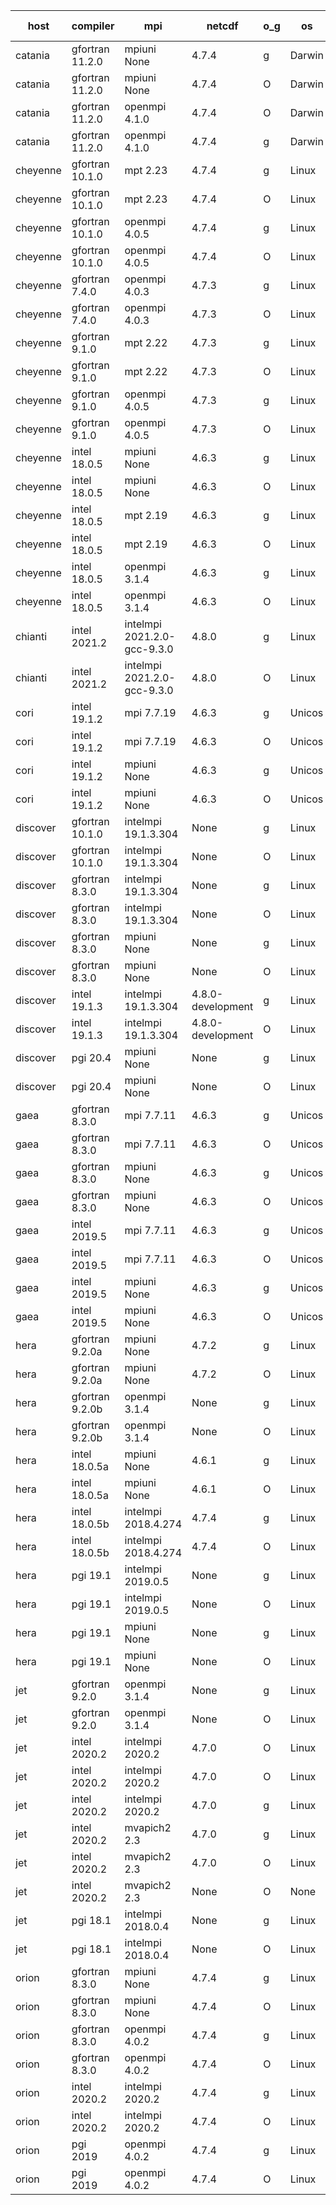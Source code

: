 

| host     | compiler                              | mpi                      | netcdf        | o_g        | os       | build       | u_pass          | u_fail          | s_pass            | s_fail            | e_pass             | e_fail             | nuopc_pass       | nuopc_fail       | artifacts link          |
|----------|---------------------------------------|--------------------------|---------------|------------|----------|-------------|-----------------|-----------------|-------------------|-------------------|--------------------|--------------------|------------------|------------------|-------------------------|
| catania | gfortran 11.2.0 | mpiuni None  | 4.7.4  | g | Darwin | PASS | 12317 | 0 | 8 | 0 | 43 | 0 | None | None | <a href="https://github.com/esmf-org/esmf-test-artifacts/tree/7914b001d1226c867e2cc14e00572da5dc06ef0c/develop/gfortran/11.2.0/g/mpiuni/None" target="_blank">7914b00</a> | 
| catania | gfortran 11.2.0 | mpiuni None  | 4.7.4  | O | Darwin | PASS | 12317 | 0 | 8 | 0 | 43 | 0 | None | None | <a href="https://github.com/esmf-org/esmf-test-artifacts/tree/285164684182212be8e556e6bbe9c1a665385574/develop/gfortran/11.2.0/O/mpiuni/None" target="_blank">2851646</a> | 
| catania | gfortran 11.2.0 | openmpi 4.1.0  | 4.7.4  | O | Darwin | PASS | 13864 | 9 | 49 | 0 | 80 | 0 | 52 | 0 | <a href="https://github.com/esmf-org/esmf-test-artifacts/tree/ce0f957bb73e8dab7f6910a434f244b286e98767/develop/gfortran/11.2.0/O/openmpi/4.1.0" target="_blank">ce0f957</a> | 
| catania | gfortran 11.2.0 | openmpi 4.1.0  | 4.7.4  | g | Darwin | PASS | 13864 | 9 | 49 | 0 | 80 | 0 | 52 | 0 | <a href="https://github.com/esmf-org/esmf-test-artifacts/tree/7662424a2a976b9e2682f013e6366f3889ce80b9/develop/gfortran/11.2.0/g/openmpi/4.1.0" target="_blank">7662424</a> | 
| cheyenne | gfortran 10.1.0 | mpt 2.23  | 4.7.4  | g | Linux | PASS | 13873 | 0 | 49 | 0 | 80 | 0 | 52 | 0 | <a href="https://github.com/esmf-org/esmf-test-artifacts/tree/b863b381a9b2b2faae6a8f54a65a817bfccd3505/develop/gfortran/10.1.0/g/mpt/2.23" target="_blank">b863b38</a> | 
| cheyenne | gfortran 10.1.0 | mpt 2.23  | 4.7.4  | O | Linux | PASS | 13873 | 0 | 49 | 0 | 80 | 0 | 52 | 0 | <a href="https://github.com/esmf-org/esmf-test-artifacts/tree/5bf523adb832200812aa94eeec89ee8ee8c9d55f/develop/gfortran/10.1.0/O/mpt/2.23" target="_blank">5bf523a</a> | 
| cheyenne | gfortran 10.1.0 | openmpi 4.0.5  | 4.7.4  | g | Linux | PASS | 13873 | 0 | 49 | 0 | 80 | 0 | 52 | 0 | <a href="https://github.com/esmf-org/esmf-test-artifacts/tree/1b88b0d96f6fbc91dcbaa2d5d2ed698d9b1d4016/develop/gfortran/10.1.0/g/openmpi/4.0.5" target="_blank">1b88b0d</a> | 
| cheyenne | gfortran 10.1.0 | openmpi 4.0.5  | 4.7.4  | O | Linux | PASS | 13873 | 0 | 49 | 0 | 80 | 0 | 52 | 0 | <a href="https://github.com/esmf-org/esmf-test-artifacts/tree/cd5d7da7b50db9d190f6b7fdcf11fd0321c34ff2/develop/gfortran/10.1.0/O/openmpi/4.0.5" target="_blank">cd5d7da</a> | 
| cheyenne | gfortran 7.4.0 | openmpi 4.0.3  | 4.7.3  | g | Linux | PASS | 13873 | 0 | 49 | 0 | 80 | 0 | 52 | 0 | <a href="https://github.com/esmf-org/esmf-test-artifacts/tree/42e51899bc76c25c1652924dda2de213400b2e7a/develop/gfortran/7.4.0/g/openmpi/4.0.3" target="_blank">42e5189</a> | 
| cheyenne | gfortran 7.4.0 | openmpi 4.0.3  | 4.7.3  | O | Linux | PASS | None | None | None | None | None | None | None | None | <a href="https://github.com/esmf-org/esmf-test-artifacts/tree/791681146062c6f99fc8707033d6ba861597b262/develop/gfortran/7.4.0/O/openmpi/4.0.3" target="_blank">7916811</a> | 
| cheyenne | gfortran 9.1.0 | mpt 2.22  | 4.7.3  | g | Linux | PASS | 13873 | 0 | 49 | 0 | 80 | 0 | 52 | 0 | <a href="https://github.com/esmf-org/esmf-test-artifacts/tree/e8bab4bf62b797de7324a5ea3572ca2399a2fd3a/develop/gfortran/9.1.0/g/mpt/2.22" target="_blank">e8bab4b</a> | 
| cheyenne | gfortran 9.1.0 | mpt 2.22  | 4.7.3  | O | Linux | PASS | 13873 | 0 | 49 | 0 | 80 | 0 | 52 | 0 | <a href="https://github.com/esmf-org/esmf-test-artifacts/tree/2923553f842d8730aa195070294eb80a13549e67/develop/gfortran/9.1.0/O/mpt/2.22" target="_blank">2923553</a> | 
| cheyenne | gfortran 9.1.0 | openmpi 4.0.5  | 4.7.3  | g | Linux | PASS | 13873 | 0 | 49 | 0 | 80 | 0 | 52 | 0 | <a href="https://github.com/esmf-org/esmf-test-artifacts/tree/c2b611e5f918f78ce1c4b135f724d70b1028cfe4/develop/gfortran/9.1.0/g/openmpi/4.0.5" target="_blank">c2b611e</a> | 
| cheyenne | gfortran 9.1.0 | openmpi 4.0.5  | 4.7.3  | O | Linux | PASS | 13873 | 0 | 49 | 0 | 80 | 0 | 52 | 0 | <a href="https://github.com/esmf-org/esmf-test-artifacts/tree/ffc2e6f6689ee296d2df15197ecddb1ab461f805/develop/gfortran/9.1.0/O/openmpi/4.0.5" target="_blank">ffc2e6f</a> | 
| cheyenne | intel 18.0.5 | mpiuni None  | 4.6.3  | g | Linux | PASS | 12317 | 0 | 8 | 0 | 43 | 0 | None | None | <a href="https://github.com/esmf-org/esmf-test-artifacts/tree/c82bc2af281ad7890f4a113c00f7c738c827ab6e/develop/intel/18.0.5/g/mpiuni/None" target="_blank">c82bc2a</a> | 
| cheyenne | intel 18.0.5 | mpiuni None  | 4.6.3  | O | Linux | PASS | 12317 | 0 | 8 | 0 | 43 | 0 | None | None | <a href="https://github.com/esmf-org/esmf-test-artifacts/tree/4fe197c14d1c2c620fda193dba50a709801b75f7/develop/intel/18.0.5/O/mpiuni/None" target="_blank">4fe197c</a> | 
| cheyenne | intel 18.0.5 | mpt 2.19  | 4.6.3  | g | Linux | PASS | 13873 | 0 | 49 | 0 | 80 | 0 | 52 | 0 | <a href="https://github.com/esmf-org/esmf-test-artifacts/tree/967df74ff9c52df9648ea09be1a5f73f277fee45/develop/intel/18.0.5/g/mpt/2.19" target="_blank">967df74</a> | 
| cheyenne | intel 18.0.5 | mpt 2.19  | 4.6.3  | O | Linux | PASS | 13873 | 0 | 49 | 0 | 80 | 0 | 52 | 0 | <a href="https://github.com/esmf-org/esmf-test-artifacts/tree/4991cf0eeae31a6d749897ef2a271702c6d361d1/develop/intel/18.0.5/O/mpt/2.19" target="_blank">4991cf0</a> | 
| cheyenne | intel 18.0.5 | openmpi 3.1.4  | 4.6.3  | g | Linux | PASS | None | None | None | None | None | None | None | None | <a href="https://github.com/esmf-org/esmf-test-artifacts/tree/bbd26d1d0aadb987529aa6d13bc0b6155a7dfe0a/develop/intel/18.0.5/g/openmpi/3.1.4" target="_blank">bbd26d1</a> | 
| cheyenne | intel 18.0.5 | openmpi 3.1.4  | 4.6.3  | O | Linux | PASS | None | None | None | None | None | None | None | None | <a href="https://github.com/esmf-org/esmf-test-artifacts/tree/676ede1a2d911635165cf53cafcb8810bb1ae8b7/develop/intel/18.0.5/O/openmpi/3.1.4" target="_blank">676ede1</a> | 
| chianti | intel 2021.2 | intelmpi 2021.2.0-gcc-9.3.0  | 4.8.0  | g | Linux | PASS | 13873 | 0 | 49 | 0 | 80 | 0 | 52 | 0 | <a href="https://github.com/esmf-org/esmf-test-artifacts/tree/162a774321e181376517299c4c24947aaa2ac04a/develop/intel/2021.2/g/intelmpi/2021.2.0-gcc-9.3.0" target="_blank">162a774</a> | 
| chianti | intel 2021.2 | intelmpi 2021.2.0-gcc-9.3.0  | 4.8.0  | O | Linux | PASS | 13873 | 0 | 49 | 0 | 80 | 0 | 52 | 0 | <a href="https://github.com/esmf-org/esmf-test-artifacts/tree/f310179eb3cb4329872a93d05d934a168ae1ed51/develop/intel/2021.2/O/intelmpi/2021.2.0-gcc-9.3.0" target="_blank">f310179</a> | 
| cori | intel 19.1.2 | mpi 7.7.19  | 4.6.3  | g | Unicos | FAIL | None | None | None | None | None | None | None | None | <a href="https://github.com/esmf-org/esmf-test-artifacts/tree/3f56bfbd3053a3c446f3d0d58a5bd4381cdb1aca/develop/intel/19.1.2/g/mpi/7.7.19" target="_blank">3f56bfb</a> | 
| cori | intel 19.1.2 | mpi 7.7.19  | 4.6.3  | O | Unicos | FAIL | None | None | None | None | None | None | None | None | <a href="https://github.com/esmf-org/esmf-test-artifacts/tree/239df004a42f95115dedf30634cf6b95883067af/develop/intel/19.1.2/O/mpi/7.7.19" target="_blank">239df00</a> | 
| cori | intel 19.1.2 | mpiuni None  | 4.6.3  | g | Unicos | FAIL | None | None | None | None | None | None | None | None | <a href="https://github.com/esmf-org/esmf-test-artifacts/tree/8b8c01f560f669920b86b8090ae29d251a75499e/develop/intel/19.1.2/g/mpiuni/None" target="_blank">8b8c01f</a> | 
| cori | intel 19.1.2 | mpiuni None  | 4.6.3  | O | Unicos | FAIL | None | None | None | None | None | None | None | None | <a href="https://github.com/esmf-org/esmf-test-artifacts/tree/65ec538887ecd0299219bd95395a069308b69ebc/develop/intel/19.1.2/O/mpiuni/None" target="_blank">65ec538</a> | 
| discover | gfortran 10.1.0 | intelmpi 19.1.3.304  | None  | g | Linux | PASS | 13858 | 15 | 49 | 0 | 80 | 0 | 52 | 0 | <a href="https://github.com/esmf-org/esmf-test-artifacts/tree/acf2079fecb52f2f37b3ce6b1550dbd6cc279522/develop/gfortran/10.1.0/g/intelmpi/19.1.3.304" target="_blank">acf2079</a> | 
| discover | gfortran 10.1.0 | intelmpi 19.1.3.304  | None  | O | Linux | PASS | 13858 | 15 | 49 | 0 | 80 | 0 | 52 | 0 | <a href="https://github.com/esmf-org/esmf-test-artifacts/tree/b68d1dcf64995650b757a3d40083fbddc5478759/develop/gfortran/10.1.0/O/intelmpi/19.1.3.304" target="_blank">b68d1dc</a> | 
| discover | gfortran 8.3.0 | intelmpi 19.1.3.304  | None  | g | Linux | PASS | 13858 | 15 | 49 | 0 | 80 | 0 | 52 | 0 | <a href="https://github.com/esmf-org/esmf-test-artifacts/tree/820e1e00aa34bad2bbece10326da4b844f842713/develop/gfortran/8.3.0/g/intelmpi/19.1.3.304" target="_blank">820e1e0</a> | 
| discover | gfortran 8.3.0 | intelmpi 19.1.3.304  | None  | O | Linux | PASS | 13858 | 15 | 49 | 0 | 80 | 0 | 52 | 0 | <a href="https://github.com/esmf-org/esmf-test-artifacts/tree/c50c3f1b6095da4f4bff65d740223f99987410b3/develop/gfortran/8.3.0/O/intelmpi/19.1.3.304" target="_blank">c50c3f1</a> | 
| discover | gfortran 8.3.0 | mpiuni None  | None  | g | Linux | PASS | 12317 | 0 | 8 | 0 | 43 | 0 | None | None | <a href="https://github.com/esmf-org/esmf-test-artifacts/tree/b10b9464fd8f3091ca79301a4ef55627c9b4c9c2/develop/gfortran/8.3.0/g/mpiuni/None" target="_blank">b10b946</a> | 
| discover | gfortran 8.3.0 | mpiuni None  | None  | O | Linux | PASS | 12317 | 0 | 8 | 0 | 43 | 0 | None | None | <a href="https://github.com/esmf-org/esmf-test-artifacts/tree/dabbfdab89bebbebb4069bf31f11dd6e6b877ed4/develop/gfortran/8.3.0/O/mpiuni/None" target="_blank">dabbfda</a> | 
| discover | intel 19.1.3 | intelmpi 19.1.3.304  | 4.8.0-development  | g | Linux | PASS | 13873 | 0 | 49 | 0 | 80 | 0 | 52 | 0 | <a href="https://github.com/esmf-org/esmf-test-artifacts/tree/9de6ca8e70b2a79d5234e23328868acf08e3f6ce/develop/intel/19.1.3/g/intelmpi/19.1.3.304" target="_blank">9de6ca8</a> | 
| discover | intel 19.1.3 | intelmpi 19.1.3.304  | 4.8.0-development  | O | Linux | PASS | 13873 | 0 | 49 | 0 | 80 | 0 | 52 | 0 | <a href="https://github.com/esmf-org/esmf-test-artifacts/tree/aa03a3139b97fdb138c3e609e593f81023fbb2cc/develop/intel/19.1.3/O/intelmpi/19.1.3.304" target="_blank">aa03a31</a> | 
| discover | pgi 20.4 | mpiuni None  | None  | g | Linux | PASS | 11692 | 625 | 4 | 4 | 40 | 3 | None | None | <a href="https://github.com/esmf-org/esmf-test-artifacts/tree/a6d52f03d70e670f7bfab8e9ac8cdffee828e555/develop/pgi/20.4/g/mpiuni/None" target="_blank">a6d52f0</a> | 
| discover | pgi 20.4 | mpiuni None  | None  | O | Linux | PASS | 11692 | 625 | 6 | 2 | 40 | 3 | None | None | <a href="https://github.com/esmf-org/esmf-test-artifacts/tree/794762465e0fa5b2fc21c6c5ba9eea961bf872f1/develop/pgi/20.4/O/mpiuni/None" target="_blank">7947624</a> | 
| gaea | gfortran 8.3.0 | mpi 7.7.11  | 4.6.3  | g | Unicos | PASS | 13872 | 1 | 49 | 0 | 80 | 0 | 47 | 5 | <a href="https://github.com/esmf-org/esmf-test-artifacts/tree/1c19071d2386d50280a5d5f107e18ce1f21b1fa8/develop/gfortran/8.3.0/g/mpi/7.7.11" target="_blank">1c19071</a> | 
| gaea | gfortran 8.3.0 | mpi 7.7.11  | 4.6.3  | O | Unicos | PASS | 13872 | 1 | 49 | 0 | 80 | 0 | 47 | 5 | <a href="https://github.com/esmf-org/esmf-test-artifacts/tree/293a06d8ba46f750a457203fed684d28122bce54/develop/gfortran/8.3.0/O/mpi/7.7.11" target="_blank">293a06d</a> | 
| gaea | gfortran 8.3.0 | mpiuni None  | 4.6.3  | g | Unicos | PASS | 12317 | 0 | 8 | 0 | 43 | 0 | None | None | <a href="https://github.com/esmf-org/esmf-test-artifacts/tree/cffb9263f7c11818b7ba7b7b5cd8e92ccc52c66f/develop/gfortran/8.3.0/g/mpiuni/None" target="_blank">cffb926</a> | 
| gaea | gfortran 8.3.0 | mpiuni None  | 4.6.3  | O | Unicos | PASS | 12317 | 0 | 8 | 0 | 43 | 0 | None | None | <a href="https://github.com/esmf-org/esmf-test-artifacts/tree/73dfa435d7d286b0cd7bfa9ac49696b5420002c2/develop/gfortran/8.3.0/O/mpiuni/None" target="_blank">73dfa43</a> | 
| gaea | intel 2019.5 | mpi 7.7.11  | 4.6.3  | g | Unicos | PASS | 13858 | 15 | 49 | 0 | 80 | 0 | 47 | 5 | <a href="https://github.com/esmf-org/esmf-test-artifacts/tree/85f5959c20fe5c72e7979fcc3c8c687ad2fbe7c4/develop/intel/2019.5/g/mpi/7.7.11" target="_blank">85f5959</a> | 
| gaea | intel 2019.5 | mpi 7.7.11  | 4.6.3  | O | Unicos | PASS | 13858 | 15 | 49 | 0 | 80 | 0 | 47 | 5 | <a href="https://github.com/esmf-org/esmf-test-artifacts/tree/c026d9c5b18c12a2ed751a580515033693165e6c/develop/intel/2019.5/O/mpi/7.7.11" target="_blank">c026d9c</a> | 
| gaea | intel 2019.5 | mpiuni None  | 4.6.3  | g | Unicos | PASS | 12302 | 15 | 8 | 0 | 43 | 0 | None | None | <a href="https://github.com/esmf-org/esmf-test-artifacts/tree/125a8c30f8c59dd7180b599a33372c9706ffcff7/develop/intel/2019.5/g/mpiuni/None" target="_blank">125a8c3</a> | 
| gaea | intel 2019.5 | mpiuni None  | 4.6.3  | O | Unicos | PASS | 12302 | 15 | 8 | 0 | 43 | 0 | None | None | <a href="https://github.com/esmf-org/esmf-test-artifacts/tree/ca1dc4554e3245d7aecf04675097c9b84c7c5eb0/develop/intel/2019.5/O/mpiuni/None" target="_blank">ca1dc45</a> | 
| hera | gfortran 9.2.0a | mpiuni None  | 4.7.2  | g | Linux | PASS | 12317 | 0 | 8 | 0 | 43 | 0 | None | None | <a href="https://github.com/esmf-org/esmf-test-artifacts/tree/2540b59a0ab9d763d08577eb03034108898b4cd4/develop/gfortran/9.2.0a/g/mpiuni/None" target="_blank">2540b59</a> | 
| hera | gfortran 9.2.0a | mpiuni None  | 4.7.2  | O | Linux | PASS | 12317 | 0 | 8 | 0 | 43 | 0 | None | None | <a href="https://github.com/esmf-org/esmf-test-artifacts/tree/81299506d5c3548a1da07b078a6ae72dc8dd597e/develop/gfortran/9.2.0a/O/mpiuni/None" target="_blank">8129950</a> | 
| hera | gfortran 9.2.0b | openmpi 3.1.4  | None  | g | Linux | PASS | 13873 | 0 | 49 | 0 | 80 | 0 | 52 | 0 | <a href="https://github.com/esmf-org/esmf-test-artifacts/tree/bf7340dd30a17814a46f61ae6be0adb0d5752f27/develop/gfortran/9.2.0b/g/openmpi/3.1.4" target="_blank">bf7340d</a> | 
| hera | gfortran 9.2.0b | openmpi 3.1.4  | None  | O | Linux | PASS | 13873 | 0 | 49 | 0 | 80 | 0 | 52 | 0 | <a href="https://github.com/esmf-org/esmf-test-artifacts/tree/59eadde5062ea5364df1e4b1425ed6698f01dfd0/develop/gfortran/9.2.0b/O/openmpi/3.1.4" target="_blank">59eadde</a> | 
| hera | intel 18.0.5a | mpiuni None  | 4.6.1  | g | Linux | PASS | 12317 | 0 | 8 | 0 | 43 | 0 | None | None | <a href="https://github.com/esmf-org/esmf-test-artifacts/tree/1cae55265ab7b1369e0586ba84229aef7cac22c1/develop/intel/18.0.5a/g/mpiuni/None" target="_blank">1cae552</a> | 
| hera | intel 18.0.5a | mpiuni None  | 4.6.1  | O | Linux | PASS | 12317 | 0 | 8 | 0 | 43 | 0 | None | None | <a href="https://github.com/esmf-org/esmf-test-artifacts/tree/3b01a104894026cce6eb94db02e03c92ae33a5c4/develop/intel/18.0.5a/O/mpiuni/None" target="_blank">3b01a10</a> | 
| hera | intel 18.0.5b | intelmpi 2018.4.274  | 4.7.4  | g | Linux | PASS | 13873 | 0 | 49 | 0 | 80 | 0 | 52 | 0 | <a href="https://github.com/esmf-org/esmf-test-artifacts/tree/0034b2ea25df8098ef1e6fa54089127bba21e7a7/develop/intel/18.0.5b/g/intelmpi/2018.4.274" target="_blank">0034b2e</a> | 
| hera | intel 18.0.5b | intelmpi 2018.4.274  | 4.7.4  | O | Linux | PASS | 13873 | 0 | 49 | 0 | 80 | 0 | 52 | 0 | <a href="https://github.com/esmf-org/esmf-test-artifacts/tree/ca0e66c3a76b4fbda91d64fe9fe00aaf88139f61/develop/intel/18.0.5b/O/intelmpi/2018.4.274" target="_blank">ca0e66c</a> | 
| hera | pgi 19.1 | intelmpi 2019.0.5  | None  | g | Linux | PASS | 12998 | 875 | None | None | None | None | None | None | <a href="https://github.com/esmf-org/esmf-test-artifacts/tree/a1b665fc85d8c30f3c61c6ff2581e62f01be50fa/develop/pgi/19.1/g/intelmpi/2019.0.5" target="_blank">a1b665f</a> | 
| hera | pgi 19.1 | intelmpi 2019.0.5  | None  | O | Linux | PASS | 13046 | 827 | None | None | None | None | None | None | <a href="https://github.com/esmf-org/esmf-test-artifacts/tree/a83c895035c70494e4412c4b3aab54e67f31cbe1/develop/pgi/19.1/O/intelmpi/2019.0.5" target="_blank">a83c895</a> | 
| hera | pgi 19.1 | mpiuni None  | None  | g | Linux | PASS | 11692 | 625 | 4 | 4 | 40 | 3 | None | None | <a href="https://github.com/esmf-org/esmf-test-artifacts/tree/ba60646f82d86c02f7973f69868e8b297210e40e/develop/pgi/19.1/g/mpiuni/None" target="_blank">ba60646</a> | 
| hera | pgi 19.1 | mpiuni None  | None  | O | Linux | PASS | 11692 | 625 | 6 | 2 | 40 | 3 | None | None | <a href="https://github.com/esmf-org/esmf-test-artifacts/tree/fa49188c96f918ca55ff18e1742a6757089eb01d/develop/pgi/19.1/O/mpiuni/None" target="_blank">fa49188</a> | 
| jet | gfortran 9.2.0 | openmpi 3.1.4  | None  | g | Linux | PASS | 13873 | 0 | 49 | 0 | 80 | 0 | 52 | 0 | <a href="https://github.com/esmf-org/esmf-test-artifacts/tree/f4a525f06288774c8b67032a4e22695df574bcc2/develop/gfortran/9.2.0/g/openmpi/3.1.4" target="_blank">f4a525f</a> | 
| jet | gfortran 9.2.0 | openmpi 3.1.4  | None  | O | Linux | PASS | 13873 | 0 | 49 | 0 | 80 | 0 | 52 | 0 | <a href="https://github.com/esmf-org/esmf-test-artifacts/tree/b9531691af453f4256ef050beb89f945e4852553/develop/gfortran/9.2.0/O/openmpi/3.1.4" target="_blank">b953169</a> | 
| jet | intel 2020.2 | intelmpi 2020.2  | 4.7.0  | O | Linux | FAIL | None | None | None | None | None | None | None | None | <a href="https://github.com/esmf-org/esmf-test-artifacts/tree/4d1d1443050b8961c8537de982c17136da418043/develop/intel/2020.2/O/intelmpi/2020.2" target="_blank">4d1d144</a> | 
| jet | intel 2020.2 | intelmpi 2020.2  | 4.7.0  | O | Linux | PASS | 13873 | 0 | 49 | 0 | 80 | 0 | 52 | 0 | <a href="https://github.com/esmf-org/esmf-test-artifacts/tree/4d1d1443050b8961c8537de982c17136da418043/develop/intel/2020.2/O/intelmpi/2020.2" target="_blank">4d1d144</a> | 
| jet | intel 2020.2 | intelmpi 2020.2  | 4.7.0  | g | Linux | PASS | 13873 | 0 | 49 | 0 | 80 | 0 | 52 | 0 | <a href="https://github.com/esmf-org/esmf-test-artifacts/tree/712626a8c25966e754126dc949cccd0f8d9f44eb/develop/intel/2020.2/g/intelmpi/2020.2" target="_blank">712626a</a> | 
| jet | intel 2020.2 | mvapich2 2.3  | 4.7.0  | g | Linux | FAIL | None | None | None | None | None | None | None | None | <a href="https://github.com/esmf-org/esmf-test-artifacts/tree/0e53063c7b930e619afefab755201ce622c39144/develop/intel/2020.2/g/mvapich2/2.3" target="_blank">0e53063</a> | 
| jet | intel 2020.2 | mvapich2 2.3  | 4.7.0  | O | Linux | FAIL | None | None | None | None | None | None | None | None | <a href="https://github.com/esmf-org/esmf-test-artifacts/tree/e911ce3e695c996c8d37127efc091caf0f7458c4/develop/intel/2020.2/O/mvapich2/2.3" target="_blank">e911ce3</a> | 
| jet | intel 2020.2 | mvapich2 2.3  | None  | O | None | FAIL | None | None | None | None | None | None | None | None | <a href="https://github.com/esmf-org/esmf-test-artifacts/tree/40fb22accdb97c6a239f367f7d0477f26f4b12ac/develop/intel/2020.2/O/mvapich2/2.3" target="_blank">40fb22a</a> | 
| jet | pgi 18.1 | intelmpi 2018.0.4  | None  | g | Linux | FAIL | None | None | None | None | None | None | None | None | <a href="https://github.com/esmf-org/esmf-test-artifacts/tree/5941b5ee6046f75884fab7028600a0186254bfa7/develop/pgi/18.1/g/intelmpi/2018.0.4" target="_blank">5941b5e</a> | 
| jet | pgi 18.1 | intelmpi 2018.0.4  | None  | O | Linux | FAIL | None | None | None | None | None | None | None | None | <a href="https://github.com/esmf-org/esmf-test-artifacts/tree/0ecf1d43b8e003d62659c0b2e8b732eb027d008a/develop/pgi/18.1/O/intelmpi/2018.0.4" target="_blank">0ecf1d4</a> | 
| orion | gfortran 8.3.0 | mpiuni None  | 4.7.4  | g | Linux | PASS | 12317 | 0 | 8 | 0 | 43 | 0 | None | None | <a href="https://github.com/esmf-org/esmf-test-artifacts/tree/09ab952304f425c3b3cfbd20e49a45e3d3af41f9/develop/gfortran/8.3.0/g/mpiuni/None" target="_blank">09ab952</a> | 
| orion | gfortran 8.3.0 | mpiuni None  | 4.7.4  | O | Linux | PASS | 12317 | 0 | 8 | 0 | 43 | 0 | None | None | <a href="https://github.com/esmf-org/esmf-test-artifacts/tree/a5ff0c12ef70aa9bf1256586639df9a6d8d94681/develop/gfortran/8.3.0/O/mpiuni/None" target="_blank">a5ff0c1</a> | 
| orion | gfortran 8.3.0 | openmpi 4.0.2  | 4.7.4  | g | Linux | PASS | 13873 | 0 | 49 | 0 | 80 | 0 | 52 | 0 | <a href="https://github.com/esmf-org/esmf-test-artifacts/tree/0e352c876d35a70bbe1273fc326ca89c114b320a/develop/gfortran/8.3.0/g/openmpi/4.0.2" target="_blank">0e352c8</a> | 
| orion | gfortran 8.3.0 | openmpi 4.0.2  | 4.7.4  | O | Linux | PASS | 13873 | 0 | 49 | 0 | 80 | 0 | 52 | 0 | <a href="https://github.com/esmf-org/esmf-test-artifacts/tree/fdb09908c52b5cf0355c5f452c7c4803992b302d/develop/gfortran/8.3.0/O/openmpi/4.0.2" target="_blank">fdb0990</a> | 
| orion | intel 2020.2 | intelmpi 2020.2  | 4.7.4  | g | Linux | PASS | 13873 | 0 | 49 | 0 | 80 | 0 | 52 | 0 | <a href="https://github.com/esmf-org/esmf-test-artifacts/tree/fa9c1d1153c8da8809182166e0df0d02c70191e5/develop/intel/2020.2/g/intelmpi/2020.2" target="_blank">fa9c1d1</a> | 
| orion | intel 2020.2 | intelmpi 2020.2  | 4.7.4  | O | Linux | PASS | 13873 | 0 | 49 | 0 | 80 | 0 | 52 | 0 | <a href="https://github.com/esmf-org/esmf-test-artifacts/tree/a4098f3dbd2e7743c8f26175cc06b915cf2d8616/develop/intel/2020.2/O/intelmpi/2020.2" target="_blank">a4098f3</a> | 
| orion | pgi 2019 | openmpi 4.0.2  | 4.7.4  | g | Linux | PASS | 12980 | 893 | 35 | 14 | 66 | 14 | 10 | 42 | <a href="https://github.com/esmf-org/esmf-test-artifacts/tree/15dfd66394d82dae79ab7ba28ce1be7c1a66c5cd/develop/pgi/2019/g/openmpi/4.0.2" target="_blank">15dfd66</a> | 
| orion | pgi 2019 | openmpi 4.0.2  | 4.7.4  | O | Linux | PASS | 13028 | 845 | 37 | 12 | 68 | 12 | 10 | 42 | <a href="https://github.com/esmf-org/esmf-test-artifacts/tree/cd8191ce6f1af775e73bc10f9520bb8230a550b3/develop/pgi/2019/O/openmpi/4.0.2" target="_blank">cd8191c</a> | 
